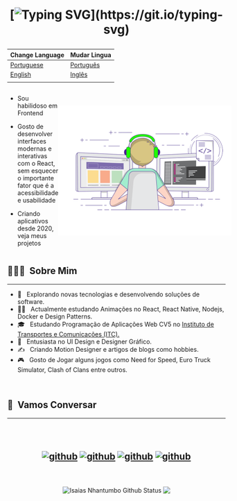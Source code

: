 <h1 align="center">

[![Typing SVG](https://readme-typing-svg.herokuapp.com?font=Fira+code&color=%234C8EDA&center=true&vCenter=true&multiline=true&width=600&height=200&lines=Bem-vindo+%C3%A0+minha+p%C3%A1gina+do+Github!;Ol%C3%A1%2C+sou+o+Isaias+Nhantumbo!;Um+estudante+apaixonado+por;Desenvolvimento+de+software+e;Empreendedorismo+em+Mo%C3%A7ambique!)](https://git.io/typing-svg)

</h1>

| Change Language            | Mudar Lingua              |
| -------------------------- | ------------------------- |
| [Portuguese](README_pt.md) | [Português](README_pt.md) |
| [English](README.md)       | [Inglês](README.md)       |
|                            |


<div style="display:flex; align-items:center;">
<div>

- Sou habilidoso em Frontend
  
- Gosto de desenvolver interfaces modernas e interativas com o React, sem esquecer o importante fator que é a acessibilidade e usabilidade


- Criando aplicativos desde 2020, veja meus projetos
  
</div>
  
<img align="right" width="400" alt="GIF" src="https://raw.githubusercontent.com/devSouvik/devSouvik/master/gif3.gif" />

</div>



## 👨🏻‍💻 &nbsp;Sobre Mim
  ---

- 🚀 &nbsp; Explorando novas tecnologias e desenvolvendo soluções de software.
- 👨‍💻 &nbsp; Actualmente estudando Animações no React, React Native, Nodejs, Docker e Design Patterns.
- 🎓 &nbsp; Estudando Programação de Aplicações Web CV5 no
  <a target_blank href="https://www.itc.ac.mz">Instituto de Transportes e Comunicações (ITC).</a>
- 🎨 &nbsp; Entusiasta no UI Design  e Designer Gráfico.
- ✍️ &nbsp; Criando Motion Designer e artigos de blogs como hobbies.
- 🎮 &nbsp; Gosto de Jogar alguns jogos como Need for Speed, Euro Truck Simulator, Clash of Clans entre outros.

<br/>


## 🤙 &nbsp;Vamos Conversar
---

<h2 align="center">
<br>

[![github](https://img.shields.io/badge/LinkedIn-green?style=for-the-badge&logo=linkedin&color=0D1116&logoColor=4C8EDA)](https://www.linkedin.com/in/isaias-nhantumbo-junior-733bb619b)
[![github](https://img.shields.io/badge/-Gmail-green?style=for-the-badge&logo=gmail&color=0D1116&logoColor=4C8EDA)](mailto:isaiasnhantumbo54@gmail.com)
[![github](https://img.shields.io/badge/Instagram-blue?style=for-the-badge&logo=instagram&color=0D1116&logoColor=4C8EDA)](https://www.instagram.com/isaias_nhantumbo/)
[![github](https://img.shields.io/badge/Youtube-blue?style=for-the-badge&logo=youtube&color=0D1116&logoColor=4C8EDA)](https://www.youtube.com/channel/UCOyeYkH0MwJ6RrXTcEFFdAQ?view_as=subscriber)

</h2>



<br>

<br>
<div align="center">
	<img align="center" height="180em" src="https://github-readme-stats.vercel.app/api?username=isaiasnhantumbo&show_icons=true&theme=github_dark" alt="Isaias Nhantumbo Github Status">

  <img align="center" height="180em" src="https://github-readme-stats.vercel.app/api/top-langs/?username=isaiasnhantumbo&layout=compact&langs_count=7&theme=github_dark" />

</div>

<br>

